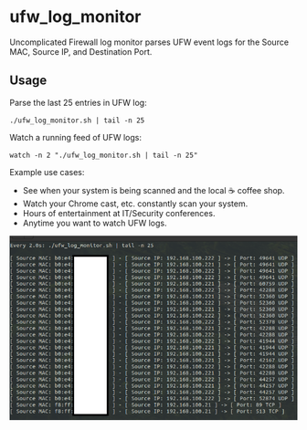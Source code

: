 # ufw_log_monitor
Uncomplicated Firewall log monitor parses UFW event logs for the Source MAC, Source IP, and Destination Port.    

## Usage
Parse the last 25 entries in UFW log:
```
./ufw_log_monitor.sh | tail -n 25
```

Watch a running feed of UFW logs: 
```
watch -n 2 "./ufw_log_monitor.sh | tail -n 25"
```

Example use cases:
* See when your system is being scanned and the local ☕ coffee shop.
* Watch your Chrome cast, etc. constantly scan your system. 
* Hours of entertainment at IT/Security conferences. 
* Anytime you want to watch UFW logs.

![alt text](https://github.com/ArronJablonowski/ufw_log_monitor/blob/main/LogMon.png?raw=true)
